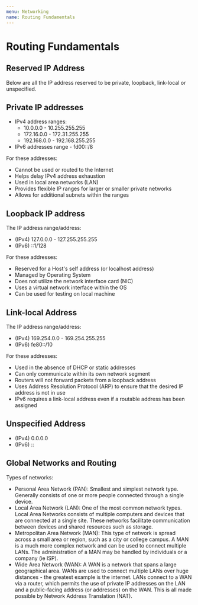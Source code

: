 ```yaml
---
menu: Networking
name: Routing Fundamentals
---
```


# Routing Fundamentals

## Reserved IP Address

Below are all the IP address reserved to be private, loopback, link-local or unspecified.

## Private IP addresses

- IPv4 address ranges:
  - 10.0.0.0 - 10.255.255.255
  - 172.16.0.0 - 172.31.255.255
  - 192.168.0.0 - 192.168.255.255
- IPv6 addresses range - fd00::/8

For these addresses:

- Cannot be used or routed to the Internet
- Helps delay IPv4 address exhaustion
- Used in local area networks (LAN)
- Provides flexible IP ranges for larger or smaller private networks
- Allows for additional subnets within the ranges

## Loopback IP address

The IP address range/address:

- (IPv4) 127.0.0.0 - 127.255.255.255
- (IPv6) ::1/128

For these addresses:

- Reserved for a Host's self address (or localhost address)
- Managed by Operating System
- Does not utilize the network interface card (NIC)
- Uses a virtual network interface within the OS
- Can be used for testing on local machine

## Link-local Address

The IP address range/address:

- (IPv4) 169.254.0.0 - 169.254.255.255
- (IPv6) fe80::/10

For these addresses:

- Used in the absence of DHCP or static addresses
- Can only communicate within its own network segment
- Routers will not forward packets from a loopback address
- Uses Address Resolution Protocol (ARP) to ensure that the desired IP address is not in use
- IPv6 requires a link-local address even if a routable address has been assigned

## Unspecified Address

- (IPv4) 0.0.0.0
- (IPv6) ::

## Global Networks and Routing

Types of networks:

- Personal Area Network (PAN): Smallest and simplest network type. Generally consists of one or more people connected through a single device.
- Local Area Network (LAN): One of the most common network types. Local Area Networks consists of multiple computers and devices that are connected at a single site. These networks facilitate communication between devices and shared resources such as storage.
- Metropolitan Area Network (MAN): This type of network is spread across a small area or region, such as a city or college campus. A MAN is a much more complex network and can be used to connect multiple LANs. The administration of a MAN may be handled by individuals or a company (ie ISP).
- Wide Area Network (WAN): A WAN is a network that spans a large geographical area. WANs are used to connect multiple LANs over huge distances - the greatest example is the internet. LANs connect to a WAN via a router, which permits the use of private IP addresses on the LAN and a public-facing address (or addresses) on the WAN. This is all made possible by Network Address Translation (NAT).
